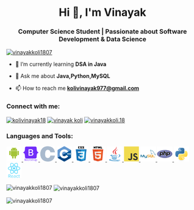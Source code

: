 

<!--
**Vinayakkoli1807/Vinayakkoli1807** is a ✨ _special_ ✨ repository because its `README.md` (this file) appears on your GitHub profile.

Here are some ideas to get you started:

- 🔭 I’m currently working on ...
- 🌱 I’m currently learning ...
- 👯 I’m looking to collaborate on ...
- 🤔 I’m looking for help with ...
- 💬 Ask me about ...
- 📫 How to reach me: ...
- 😄 Pronouns: ...
- ⚡ Fun fact: ...

# Hi there, I'm Vinayak 👋

🎓 I'm a Computer Science student passionate about Software development and Data science, and building cool stuff with code.

### 👨‍💻 Tech Stack
- 💻 Languages: Java, Python, JavaScript
- 🌐 Frontend: HTML, CSS, React.js, Bootstrap
- 🛠️ Backend:  MySQL
- 🔧 Tools: Git, GitHub, VS Code, NetBeans

### 🌱 Currently Learning
- DSA in Java

### 🧠 Projects I'm Proud Of
| Project | Description | Tech |
|--------|-------------|------|
| **Online Yoga & Home Remedies** | Online Yoga Classes with e-commerce products | Java, MySQL, Html, Css, Js, Bootstrap|
| **Restaurant Webpage** | Simple Cafe Webpage with menu options | Html, Css, JavaScript |



### 💬 Let's Connect!
LinkedIn  : www.linkedin.com/in/vinayak-koli-3baa5724a

---
-->

<h1 align="center">Hi 👋, I'm Vinayak</h1>
<h3 align="center">Computer Science Student | Passionate about Software Development & Data Science</h3>

<p align="left"> <a href="https://github.com/ryo-ma/github-profile-trophy"><img src="https://github-profile-trophy.vercel.app/?username=vinayakkoli1807" alt="vinayakkoli1807" /></a> </p>

- 🌱 I’m currently learning **DSA in Java**

- 💬 Ask me about **Java,Python,MySQL**

- 📫 How to reach me **kolivinayak977@gmail.com**

<h3 align="left">Connect with me:</h3>
<p align="left">
<a href="https://twitter.com/kolivinayak18" target="blank"><img align="center" src="https://raw.githubusercontent.com/rahuldkjain/github-profile-readme-generator/master/src/images/icons/Social/twitter.svg" alt="kolivinayak18" height="30" width="40" /></a>
<a href="https://linkedin.com/in/vinayak koli" target="blank"><img align="center" src="https://raw.githubusercontent.com/rahuldkjain/github-profile-readme-generator/master/src/images/icons/Social/linked-in-alt.svg" alt="vinayak koli" height="30" width="40" /></a>
<a href="https://instagram.com/vinayakkoli.18" target="blank"><img align="center" src="https://raw.githubusercontent.com/rahuldkjain/github-profile-readme-generator/master/src/images/icons/Social/instagram.svg" alt="vinayakkoli.18" height="30" width="40" /></a>
</p>

<h3 align="left">Languages and Tools:</h3>
<p align="left"> <a href="https://developer.android.com" target="_blank" rel="noreferrer"> <img src="https://raw.githubusercontent.com/devicons/devicon/master/icons/android/android-original-wordmark.svg" alt="android" width="40" height="40"/> </a> <a href="https://getbootstrap.com" target="_blank" rel="noreferrer"> <img src="https://raw.githubusercontent.com/devicons/devicon/master/icons/bootstrap/bootstrap-plain-wordmark.svg" alt="bootstrap" width="40" height="40"/> </a> <a href="https://www.cprogramming.com/" target="_blank" rel="noreferrer"> <img src="https://raw.githubusercontent.com/devicons/devicon/master/icons/c/c-original.svg" alt="c" width="40" height="40"/> </a> <a href="https://www.w3schools.com/cpp/" target="_blank" rel="noreferrer"> <img src="https://raw.githubusercontent.com/devicons/devicon/master/icons/cplusplus/cplusplus-original.svg" alt="cplusplus" width="40" height="40"/> </a> <a href="https://www.w3schools.com/css/" target="_blank" rel="noreferrer"> <img src="https://raw.githubusercontent.com/devicons/devicon/master/icons/css3/css3-original-wordmark.svg" alt="css3" width="40" height="40"/> </a> <a href="https://www.w3.org/html/" target="_blank" rel="noreferrer"> <img src="https://raw.githubusercontent.com/devicons/devicon/master/icons/html5/html5-original-wordmark.svg" alt="html5" width="40" height="40"/> </a> <a href="https://www.java.com" target="_blank" rel="noreferrer"> <img src="https://raw.githubusercontent.com/devicons/devicon/master/icons/java/java-original.svg" alt="java" width="40" height="40"/> </a> <a href="https://developer.mozilla.org/en-US/docs/Web/JavaScript" target="_blank" rel="noreferrer"> <img src="https://raw.githubusercontent.com/devicons/devicon/master/icons/javascript/javascript-original.svg" alt="javascript" width="40" height="40"/> </a> <a href="https://www.mysql.com/" target="_blank" rel="noreferrer"> <img src="https://raw.githubusercontent.com/devicons/devicon/master/icons/mysql/mysql-original-wordmark.svg" alt="mysql" width="40" height="40"/> </a> <a href="https://www.php.net" target="_blank" rel="noreferrer"> <img src="https://raw.githubusercontent.com/devicons/devicon/master/icons/php/php-original.svg" alt="php" width="40" height="40"/> </a> <a href="https://www.python.org" target="_blank" rel="noreferrer"> <img src="https://raw.githubusercontent.com/devicons/devicon/master/icons/python/python-original.svg" alt="python" width="40" height="40"/> </a> <a href="https://reactjs.org/" target="_blank" rel="noreferrer"> <img src="https://raw.githubusercontent.com/devicons/devicon/master/icons/react/react-original-wordmark.svg" alt="react" width="40" height="40"/> </a> </p>

<p><img align="left" src="https://github-readme-stats.vercel.app/api/top-langs?username=vinayakkoli1807&show_icons=true&locale=en&layout=compact" alt="vinayakkoli1807" /></p>

<p>&nbsp;<img align="center" src="https://github-readme-stats.vercel.app/api?username=vinayakkoli1807&show_icons=true&locale=en" alt="vinayakkoli1807" /></p>

<p><img align="center" src="https://github-readme-streak-stats.herokuapp.com/?user=vinayakkoli1807&" alt="vinayakkoli1807" /></p>
